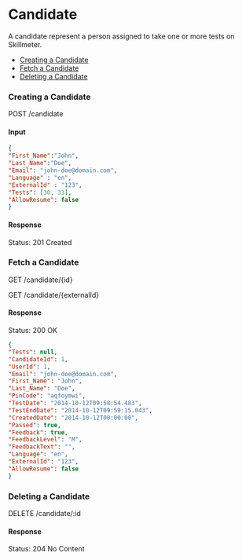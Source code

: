 Candidate
====

A candidate represent a person assigned to take one or more tests on Skillmeter. 

* [Creating a Candidate](#creating-a-candidate)
* [Fetch a Candidate](#fetch-a-candidate)
* [Deleting a Candidate](#deleting-a-candidate)


### Creating a Candidate

  POST /candidate
  
#### Input

```json
{
"First_Name":"John",
"Last_Name":"Doe",
"Email": "john-doe@domain.com",
"Language" : "en",
"ExternalId" : "123",  
"Tests": [30, 33],
"AllowResume": false
}
```

#### Response

  Status: 201 Created


### Fetch a Candidate

  GET /candidate/{id}
  
  GET /candidate/{externalId}
  
#### Response

  Status: 200 OK

```json
{
"Tests": null,
"CandidateId": 1,
"UserId": 1,
"Email": "john-doe@domain.com",
"First_Name": "John",
"Last_Name": "Doe",
"PinCode": "aqfoymwi",
"TestDate": "2014-10-12T09:58:54.483",
"TestEndDate": "2014-10-12T09:59:15.043",
"CreatedDate": "2014-10-12T00:00:00",
"Passed": true,
"Feedback": true,
"FeedbackLevel": "M",
"FeedbackText": "",
"Language": "en",
"ExternalId": "123",
"AllowResume": false
}
```
  

### Deleting a Candidate

DELETE /candidate/:id

#### Response

  Status: 204 No Content
